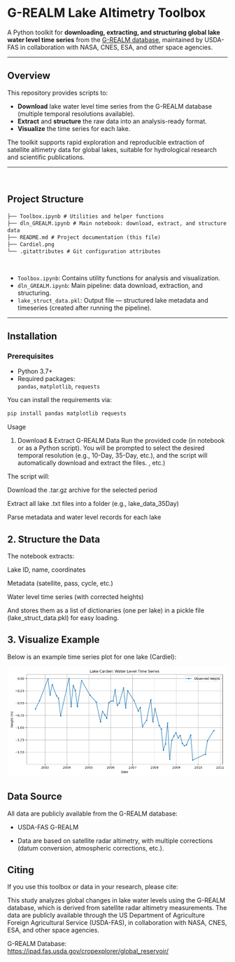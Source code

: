 # G-REALM Lake Altimetry Toolbox

A Python toolkit for **downloading, extracting, and structuring global lake water level time series** from the [G-REALM database](https://ipad.fas.usda.gov/cropexplorer/global_reservoir/), maintained by USDA-FAS in collaboration with NASA, CNES, ESA, and other space agencies.

---

## Overview

This repository provides scripts to:
- **Download** lake water level time series from the G-REALM database (multiple temporal resolutions available).
- **Extract** and **structure** the raw data into an analysis-ready format.
- **Visualize** the time series for each lake.

The toolkit supports rapid exploration and reproducible extraction of satellite altimetry data for global lakes, suitable for hydrological research and scientific publications.

---
<br>

## Project Structure

``` .
├── Toolbox.ipynb # Utilities and helper functions
├── dln_GREALM.ipynb # Main notebook: download, extract, and structure data
├── README.md # Project documentation (this file)
├── Cardiel.png
└── .gitattributes # Git configuration attributes
``` 
<br>


- `Toolbox.ipynb`: Contains utility functions for analysis and visualization.
- `dln_GREALM.ipynb`: Main pipeline: data download, extraction, and structuring.
- `lake_struct_data.pkl`: Output file — structured lake metadata and timeseries (created after running the pipeline).

---

## Installation

### Prerequisites

- Python 3.7+
- Required packages:  
  `pandas`, `matplotlib`, `requests`

You can install the requirements via:

```bash
pip install pandas matplotlib requests
``` 
Usage
1. Download & Extract G-REALM Data
Run the provided code (in notebook or as a Python script). You will be prompted to select the desired temporal resolution (e.g., 10-Day, 35-Day, etc.), and the script will automatically download and extract the files.
, etc.)

The script will:

Download the .tar.gz archive for the selected period

Extract all lake .txt files into a folder (e.g., lake_data_35Day)

Parse metadata and water level records for each lake

## 2. Structure the Data
The notebook extracts:

Lake ID, name, coordinates

Metadata (satellite, pass, cycle, etc.)

Water level time series (with corrected heights)

And stores them as a list of dictionaries (one per lake) in a pickle file (lake_struct_data.pkl) for easy loading.

## 3. Visualize Example

Below is an example time series plot for one lake (Cardiel):

![Example Time Series Plot](Cardiel.png)


## Data Source
All data are publicly available from the G-REALM database:

- USDA-FAS G-REALM

- Data are based on satellite radar altimetry, with multiple corrections (datum conversion, atmospheric corrections, etc.).

## Citing
If you use this toolbox or data in your research, please cite:

This study analyzes global changes in lake water levels using the G-REALM database, which is derived from satellite radar altimetry measurements. The data are publicly available through the US Department of Agriculture Foreign Agricultural Service (USDA-FAS), in collaboration with NASA, CNES, ESA, and other space agencies.

G-REALM Database: https://ipad.fas.usda.gov/cropexplorer/global_reservoir/
